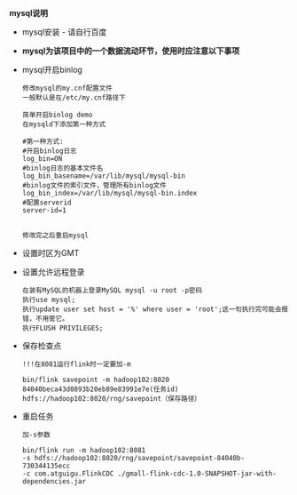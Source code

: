  **mysql说明** 

- mysql安装 - 请自行百度

-  **mysql为该项目中的一个数据流动环节，使用时应注意以下事项** 

- mysql开启binlog

  ```
  修改mysql的my.cnf配置文件
  一般默认是在/etc/my.cnf路径下
  
  简单开启binlog demo
  在mysqld下添加第一种方式
  
  #第一种方式:
  #开启binlog日志
  log_bin=ON
  #binlog日志的基本文件名
  log_bin_basename=/var/lib/mysql/mysql-bin
  #binlog文件的索引文件，管理所有binlog文件
  log_bin_index=/var/lib/mysql/mysql-bin.index
  #配置serverid
  server-id=1
  
  
  修改完之后重启mysql
  ```

  

- 设置时区为GMT

- 设置允许远程登录

  ```
  在装有MySQL的机器上登录MySQL mysql -u root -p密码
  执行use mysql;
  执行update user set host = '%' where user = 'root';这一句执行完可能会报错，不用管它。
  执行FLUSH PRIVILEGES;
  ```

- 保存检查点

  ```
  !!!在8081运行flink时一定要加-m
  
  bin/flink savepoint -m hadoop102:8020 84040beca43d0893b20eb89e83991e7e(任务id) hdfs://hadoop102:8020/rng/savepoint（保存路径）
  ```

- 重启任务

  ```
  加-s参数
  
  bin/flink run -m hadoop102:8081 
  -s hdfs://hadoop102:8020/rng/savepoint/savepoint-84040b-730344135ecc 
  -c com.atguigu.FlinkCDC ./gmall-flink-cdc-1.0-SNAPSHOT-jar-with-dependencies.jar
  ```

  

